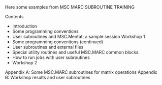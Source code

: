 
Here some examples from MSC MARC SUBROUTINE TRAINING

Contents
- Introduction
- Some programming conventions
- User subroutines and MSC.Mentat; a sample session Workshop 1
- Some programming conventions (continued)
- User subroutines and external files
- Special utility routines and useful MSC.MARC common blocks
- How to run jobs with user subroutines
-  Workshop 2

Appendix A: Some MSC.MARC subroutines for matrix operations
Appendix B: Workshop results and user subroutines
